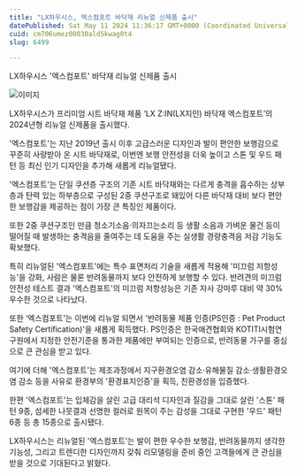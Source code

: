 ```yaml
---
title: "LX하우시스, 엑스컴포트 바닥재 리뉴얼 신제품 출시"
datePublished: Sat May 11 2024 11:36:17 GMT+0000 (Coordinated Universal Time)
cuid: cm706umez00030ald5kwag0t4
slug: 6499

---
```



LX하우시스 '엑스컴포트' 바닥재 리뉴얼 신제품 출시

![이미지](https://cdn.hashnode.com/res/hashnode/image/upload/v1739260590910/b07c0937-494b-4016-bea7-75a474dedadf.jpeg)

LX하우시스가 프리미엄 시트 바닥재 제품 ‘LX Z:IN(LX지인) 바닥재 엑스컴포트’의 2024년형 리뉴얼 신제품을 출시했다.

'엑스컴포트'는 지난 2019년 출시 이후 고급스러운 디자인과 발이 편안한 보행감으로 꾸준히 사랑받아 온 시트 바닥재로, 이번엔 보행 안전성을 더욱 높이고 스톤 및 우드 패턴 등 최신 인기 디자인을 추가해 새롭게 리뉴얼됐다.

'엑스컴포트'는 단일 쿠션층 구조의 기존 시트 바닥재와는 다르게 충격을 흡수하는 상부층과 탄력 있는 하부층으로 구성된 2중 쿠션구조로 돼있어 다른 바닥재 대비 보다 편안한 보행감을 제공하는 점이 가장 큰 특징인 제품이다.

또한 2중 쿠션구조인 만큼 청소기소음·의자끄는소리 등 생활 소음과 가벼운 물건 등이 떨어질 때 발생하는 충격음을 줄여주는 데 도움을 주는 실생활 경량충격음 저감 기능도 확보했다.

특히 리뉴얼된 '엑스컴포트'에는 특수 표면처리 기술을 새롭게 적용해 '미끄럼 저항성능'을 강화, 사람은 물론 반려동물까지 보다 안전하게 보행할 수 있다. 반려견의 미끄럼 안전성 테스트 결과 '엑스컴포트'의 미끄럼 저항성능은 기존 자사 강마루 대비 약 30% 우수한 것으로 나타났다.

또한 ‘엑스컴포트’는 이번에 리뉴얼 되면서 '반려동물 제품 인증(PS인증 : Pet Product Safety Certification)'을 새롭게 획득했다. PS인증은 한국애견협회와 KOTITI시험연구원에서 지정한 안전기준을 통과한 제품에만 부여되는 인증으로, 반려동물 가구를 중심으로 큰 관심을 받고 있다.

여기에 더해 '엑스컴포트'는 제조과정에서 지구환경오염 감소·유해물질 감소·생활환경오염 감소 등을 사유로 환경부의 '환경표지인증'을 획득, 친환경성을 입증했다.

한편 '엑스컴포트'는 입체감을 살린 고급 대리석 디자인과 질감을 그대로 살린 '스톤' 패턴 9종, 섬세한 나뭇결과 선명한 컬러로 원목이 주는 감성을 그대로 구현한 '우드' 패턴 6종 등 총 15종으로 출시됐다.

LX하우시스는 리뉴얼된 '엑스컴포트'는 발이 편한 우수한 보행감, 반려동물까지 생각한 기능성, 그리고 트렌디한 디자인까지 갖춰 리모델링을 준비 중인 고객들에게 큰 관심을 받을 것으로 기대된다고 밝혔다.